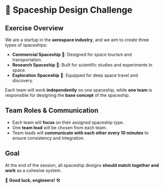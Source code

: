 # 🚀 Spaceship Design Challenge

## Exercise Overview

We are a startup in the **aerospace industry**, and we aim to create three types of spaceships:

- **Commercial Spaceship** 🏢: Designed for space tourism and transportation.
- **Research Spaceship** 🔬: Built for scientific studies and experiments in space.
- **Exploration Spaceship** 🌌: Equipped for deep space travel and discovery.

Each team will work **independently** on one spaceship, while **one team** is responsible for designing the **base concept** of the spaceship.

## Team Roles & Communication

- Each team will **focus** on their assigned spaceship type.
- One **team lead** will be chosen from each team.
- Team leads will **communicate with each other every 10 minutes** to ensure consistency and integration.

## Goal

At the end of the session, all spaceship designs **should match together and work** as a cohesive system.

🚀 **Good luck, engineers!** 🛠️
